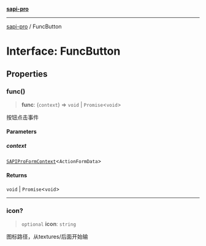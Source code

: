 [**sapi-pro**](../README.md)

***

[sapi-pro](../globals.md) / FuncButton

# Interface: FuncButton

## Properties

### func()

> **func**: (`context`) => `void` \| `Promise`\<`void`\>

按钮点击事件

#### Parameters

##### context

[`SAPIProFormContext`](../classes/SAPIProFormContext.md)\<`ActionFormData`\>

#### Returns

`void` \| `Promise`\<`void`\>

***

### icon?

> `optional` **icon**: `string`

图标路径，从textures/后面开始输
